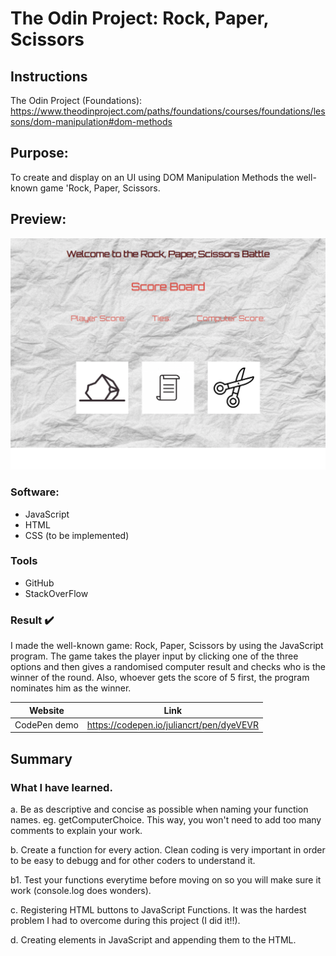 # The Odin Project: Rock, Paper, Scissors

## Instructions

The Odin Project (Foundations): https://www.theodinproject.com/paths/foundations/courses/foundations/lessons/dom-manipulation#dom-methods

## Purpose: 
To create and display on an UI using DOM Manipulation Methods the well-known game 'Rock, Paper, Scissors.

## Preview:
![Rock, Paper, Scissors](https://github.com/JulianCrt/rock-paper-scissors/blob/main/imgs/Rock-Paper-Scissors-TOP.png)

### Software: 
* JavaScript
* HTML
* CSS (to be implemented)


### Tools
* GitHub
* StackOverFlow

### Result :heavy_check_mark:
I made the well-known game: Rock, Paper, Scissors by using the JavaScript program. The game takes the player input by clicking one of the three options and then gives a randomised computer result and checks who is the winner of the round. Also, whoever gets the score of 5 first, the program nominates him as the winner. 


| Website | Link | 
| ------------- | ------------- | 
| CodePen demo | https://codepen.io/juliancrt/pen/dyeVEVR | 



## Summary

### What I have learned.

a. Be as descriptive and concise as possible when naming your function names. eg. getComputerChoice. This way, you won't need to add too many comments to explain your work.

b. Create a function for every action. Clean coding is very important in order to be easy to debugg and for other coders to understand it. 

b1. Test your functions everytime before moving on so you will make sure it work (console.log does wonders).

c. Registering HTML buttons to JavaScript Functions. It was the hardest problem I had to overcome during this project (I did it!!).

d. Creating elements in JavaScript and appending them to the HTML. 

